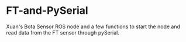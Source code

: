 # FT-and-PySerial

Xuan's Bota Sensor ROS node and a few functions to start the node and read data from the FT sensor through pySerial.
